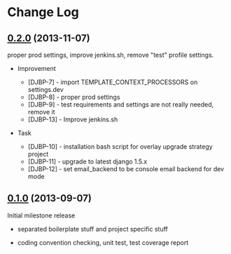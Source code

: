 Change Log
==========

[0.2.0]() (2013-11-07)
----------------------

proper prod settings, improve jenkins.sh, remove "test" profile settings.

- Improvement
    + [DJBP-7] - import TEMPLATE_CONTEXT_PROCESSORS on settings.dev
    + [DJBP-8] - proper prod settings
    + [DJBP-9] - test requirements and settings are not really needed, remove it
    + [DJBP-13] - Improve jenkins.sh

- Task
    + [DJBP-10] - installation bash script for overlay upgrade strategy project
    + [DJBP-11] - upgrade to latest django 1.5.x
    + [DJBP-12] - set email_backend to be console email backend for dev mode


[0.1.0]() (2013-09-07)
----------------------

Initial milestone release

- separated boilerplate stuff and project specific stuff

- coding convention checking, unit test, test coverage report


[0.1.0]: https://issues.teracy.org/secure/ReleaseNote.jspa?projectId=10407&version=10007
[0.2.0]: https://issues.teracy.org/secure/ReleaseNote.jspa?projectId=10407&version=10200
